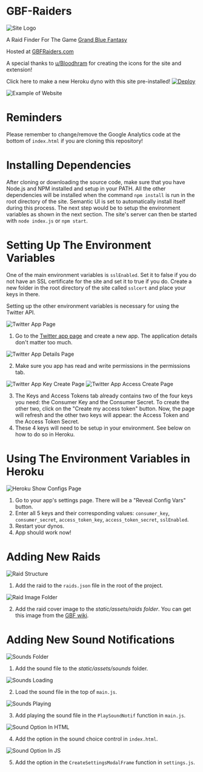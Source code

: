 # GBF-Raiders
![Site Logo](https://github.com/ypinskiy/GBF-Raiders/raw/master/static/assets/misc/GBFRaidersWeb.png)

A Raid Finder For The Game [Grand Blue Fantasy](http://game.granbluefantasy.jp/)

Hosted at [GBFRaiders.com](http://www.gbfraiders.com/)

A special thanks to [u/Bloodhram](https://www.reddit.com/user/Bloodhram) for creating the icons for the site and extension!

Click here to make a new Heroku dyno with this site pre-installed! [![Deploy](https://www.herokucdn.com/deploy/button.svg)](https://heroku.com/deploy)

![Example of Website](https://github.com/ypinskiy/GBF-Raiders/raw/master/static/assets/misc/site-example.png)

# Reminders
Please remember to change/remove the Google Analytics code at the bottom of `index.html` if you are cloning this repository!

# Installing Dependencies
After cloning or downloading the source code, make sure that you have Node.js and NPM installed and setup in your PATH. All the other dependencies will be installed when the command `npm install` is run in the root directory of the site. Semantic UI is set to automatically install itself during this process. The next step would be to setup the environment variables as shown in the next section. The site's server can then be started with `node index.js` or `npm start`.

# Setting Up The Environment Variables
One of the main environment variables is `sslEnabled`. Set it to false if you do not have an SSL certificate for the site and set it to true if you do.
Create a new folder in the root directory of the site called `sslcert` and place your keys in there.

Setting up the other environment variables is necessary for using the Twitter API.

![Twitter App Page](https://github.com/ypinskiy/GBF-Raiders/raw/master/static/assets/misc/twitter-app-page.png)

1. Go to the [Twitter app page](https://apps.twitter.com/) and create a new app. The application details don't matter too much.

![Twitter App Details Page](https://github.com/ypinskiy/GBF-Raiders/raw/master/static/assets/misc/twitter-app-create-details.png)

2. Make sure you app has read and write permissions in the permissions tab.

![Twitter App Key Create Page](https://github.com/ypinskiy/GBF-Raiders/raw/master/static/assets/misc/twitter-app-key-create.png)
![Twitter App Access Create Page](https://github.com/ypinskiy/GBF-Raiders/raw/master/static/assets/misc/twitter-app-access-token-create.png)

3. The Keys and Access Tokens tab already contains two of the four keys you need: the Consumer Key and the Consumer Secret. To create the other two, click on the "Create my access token" button. Now, the page will refresh and the other two keys will appear: the Access Token and the Access Token Secret.
4. These 4 keys will need to be setup in your environment. See below on how to do so in Heroku.

# Using The Environment Variables in Heroku
![Heroku Show Configs Page](https://github.com/ypinskiy/GBF-Raiders/raw/master/static/assets/misc/heroku-show-config.png)

1. Go to your app's settings page. There will be a "Reveal Config Vars" button.
2. Enter all 5 keys and their corresponding values: `consumer_key`, `consumer_secret`, `access_token_key`, `access_token_secret`, `sslEnabled`.
3. Restart your dynos.
4. App should work now!

# Adding New Raids
![Raid Structure](https://github.com/ypinskiy/GBF-Raiders/raw/master/static/assets/misc/raid-structure.png)

1. Add the raid to the `raids.json` file in the root of the project.

![Raid Image Folder](https://github.com/ypinskiy/GBF-Raiders/raw/master/static/assets/misc/raids-folder.png)

2. Add the raid cover image to the *static/assets/raids folder*. You can get this image from the [GBF wiki](https://gbf.wiki/).

# Adding New Sound Notifications
![Sounds Folder](https://github.com/ypinskiy/GBF-Raiders/raw/master/static/assets/misc/sounds-folder.png)

1. Add the sound file to the *static/assets/sounds* folder.

![Sounds Loading](https://github.com/ypinskiy/GBF-Raiders/raw/master/static/assets/misc/sound-load-example.png)

2. Load the sound file in the top of `main.js`.

![Sounds Playing](https://github.com/ypinskiy/GBF-Raiders/raw/master/static/assets/misc/sound-play-example.png)

3. Add playing the sound file in the `PlaySoundNotif` function in `main.js`.

![Sound Option In HTML](https://github.com/ypinskiy/GBF-Raiders/raw/master/static/assets/misc/sound-option-html.png)

4. Add the option in the sound choice control in `index.html`.

![Sound Option In JS](https://github.com/ypinskiy/GBF-Raiders/raw/master/static/assets/misc/sound-option-js.png)

5. Add the option in the `CreateSettingsModalFrame` function in `settings.js`.
